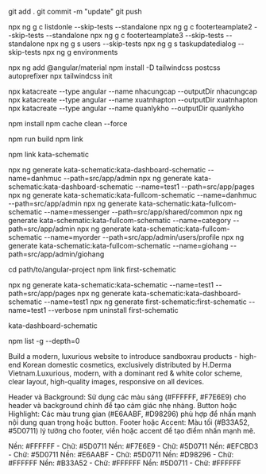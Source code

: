 git add .
git commit -m "update"
git push

npx ng g c listdonle --skip-tests --standalone
npx ng g c footerteamplate2 --skip-tests --standalone
npx ng g c footerteamplate3 --skip-tests --standalone
npx ng g s users --skip-tests
npx ng g s taskupdatedialog --skip-tests
npx ng g environments


npx ng add @angular/material
npm install -D tailwindcss postcss autoprefixer
npx tailwindcss init

npx katacreate --type angular --name nhacungcap --outputDir nhacungcap
npx katacreate --type angular --name xuatnhapton --outputDir xuatnhapton
npx katacreate --type angular --name quanlykho --outputDir quanlykho

npm install
npm cache clean --force



npm run build
npm link

npm link kata-schematic

npx ng generate kata-schematic:kata-dashboard-schematic --name=danhmuc --path=src/app/admin
npx ng generate kata-schematic:kata-dashboard-schematic --name=test1 --path=src/app/pages
npx ng generate kata-schematic:kata-fullcom-schematic --name=danhmuc --path=src/app/admin
npx ng generate kata-schematic:kata-fullcom-schematic --name=messenger --path=src/app/shared/common
npx ng generate kata-schematic:kata-fullcom-schematic --name=category --path=src/app/admin
npx ng generate kata-schematic:kata-fullcom-schematic --name=myorder --path=src/app/admin/users/profile
npx ng generate kata-schematic:kata-fullcom-schematic --name=giohang --path=src/app/admin/giohang

cd path/to/angular-project
npm link first-schematic

npx ng generate kata-schematic:kata-schematic --name=test1 --path=src/app/pages
npx ng generate kata-schematic:kata-dashboard-schematic --name=test1
npx ng generate first-schematic:first-schematic --name=test1 --verbose
npm uninstall first-schematic

kata-dashboard-schematic

npm list -g --depth=0


Build a modern, luxurious website to introduce sandboxrau products - high-end Korean domestic cosmetics, exclusively distributed by H.Derma Vietnam.Luxurious, modern, with a dominant red & white color scheme, clear layout, high-quality images, responsive on all devices.


Header và Background: Sử dụng các màu sáng (#FFFFFF, #F7E6E9) cho header và background chính để tạo cảm giác nhẹ nhàng.
Button hoặc Highlight: Các màu trung gian (#E6AABF, #D98296) phù hợp để nhấn mạnh nội dung quan trọng hoặc button.
Footer hoặc Accent: Màu tối (#B33A52, #5D0711) lý tưởng cho footer, viền hoặc accent để tạo điểm nhấn mạnh mẽ.

Nền: #FFFFFF - Chữ: #5D0711
Nền: #F7E6E9 - Chữ: #5D0711
Nền: #EFCBD3 - Chữ: #5D0711
Nền: #E6AABF - Chữ: #5D0711
Nền: #D98296 - Chữ: #FFFFFF
Nền: #B33A52 - Chữ: #FFFFFF
Nền: #5D0711 - Chữ: #FFFFFF